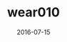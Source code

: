 ---
title: wear010
articlename: >-
  A Randomized Trial of Social Comparison Feedback and Financial Incentives to Increase Physical Activity
date: '2016-07-15'
authors: >-
  Mitesh S. Patel, Kevin G. Volpp, MD, PhD, Roy Rosin, MBA, Scarlett L. Bellamy, ScD, Dylan S. Small, PhD, Michele A. Fletcher, CPA, Rosemary Osman-Koss, BS, Jennifer L. Brady, MA, RD, LDN, Nancy Haff, MD, Samantha M. Lee, BSE, Lisa Wesby, MS, Karen Hoffer, BS, David Shuttleworth, MS, Devon H. Taylor, BS, Victoria Hilbert, MPH, RD, Jingsan Zhu, MBA, MS, Lin Yang, MS, Xingmei Wang, MS, David A. Asch, MD, MBA
source: 'https://journals.sagepub.com/doi/abs/10.1177/0890117116658195'
journal: Am J Hlth Prom
spotlight: true
topic: Wearables
image: 
summary: 
---